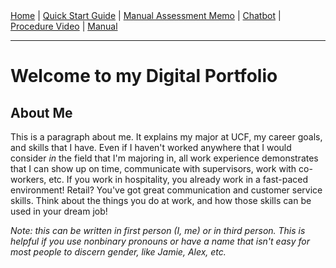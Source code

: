 <html>
<a href="index.md">Home</a> | <a href="quick_start_guide.md">Quick Start Guide</a> | <a href="manual_assessment_memo.md">Manual Assessment Memo</a> | <a href="chatbot.md">Chatbot</a> | <a href="procedure_video.md">Procedure Video</a> | <a href="manual.md">Manual</a>
</html>

---
# Welcome to my Digital Portfolio 

## About Me
This is a paragraph about me. It explains my major at UCF, my career goals, and skills that I have. Even if I haven't worked anywhere that I would consider *in* the field that I'm majoring in, all work experience demonstrates that I can show up on time, communicate with supervisors, work with co-workers, etc. If you work in hospitality, you already work in a fast-paced environment! Retail? You've got great communication and customer service skills. Think about the things you do at work, and how those skills can be used in your dream job!

*Note: this can be written in first person (I, me) or in third person. This is helpful if you use nonbinary pronouns or have a name that isn't easy for most people to discern gender, like Jamie, Alex, etc.*


